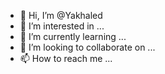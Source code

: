 - 👋 Hi, I’m @Yakhaled
- 👀 I’m interested in ...
- 🌱 I’m currently learning ...
- 💞️ I’m looking to collaborate on ...
- 📫 How to reach me ...

<!---
Yakhaled/Yakhaled is a ✨ special ✨ repository because its `README.md` (this file) appears on your GitHub profile.
You can click the Preview link to take a look at your changes.
--->
